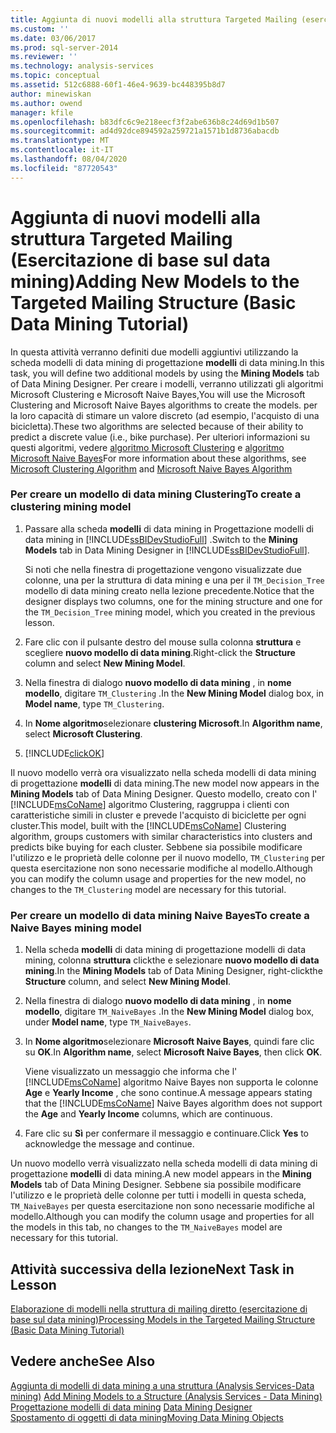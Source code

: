```yaml
---
title: Aggiunta di nuovi modelli alla struttura Targeted Mailing (esercitazione di base sul data mining) | Microsoft Docs
ms.custom: ''
ms.date: 03/06/2017
ms.prod: sql-server-2014
ms.reviewer: ''
ms.technology: analysis-services
ms.topic: conceptual
ms.assetid: 512c6888-60f1-46e4-9639-bc448395b8d7
author: minewiskan
ms.author: owend
manager: kfile
ms.openlocfilehash: b83dfc6c9e218eecf3f2abe636b8c24d69d1b507
ms.sourcegitcommit: ad4d92dce894592a259721a1571b1d8736abacdb
ms.translationtype: MT
ms.contentlocale: it-IT
ms.lasthandoff: 08/04/2020
ms.locfileid: "87720543"
---
```

# <a name="adding-new-models-to-the-targeted-mailing-structure-basic-data-mining-tutorial"></a><span data-ttu-id="44350-102">Aggiunta di nuovi modelli alla struttura Targeted Mailing (Esercitazione di base sul data mining)</span><span class="sxs-lookup"><span data-stu-id="44350-102">Adding New Models to the Targeted Mailing Structure (Basic Data Mining Tutorial)</span></span>
  <span data-ttu-id="44350-103">In questa attività verranno definiti due modelli aggiuntivi utilizzando la scheda modelli di data mining di progettazione **modelli** di data mining.</span><span class="sxs-lookup"><span data-stu-id="44350-103">In this task, you will define two additional models by using the **Mining Models** tab of Data Mining Designer.</span></span> <span data-ttu-id="44350-104">Per creare i modelli, verranno utilizzati gli algoritmi Microsoft Clustering e Microsoft Naive Bayes,</span><span class="sxs-lookup"><span data-stu-id="44350-104">You will use the Microsoft Clustering and Microsoft Naive Bayes algorithms to create the models.</span></span> <span data-ttu-id="44350-105">per la loro capacità di stimare un valore discreto (ad esempio, l'acquisto di una bicicletta).</span><span class="sxs-lookup"><span data-stu-id="44350-105">These two algorithms are selected because of their ability to predict a discrete value (i.e., bike purchase).</span></span> <span data-ttu-id="44350-106">Per ulteriori informazioni su questi algoritmi, vedere [algoritmo Microsoft Clustering](../../2014/analysis-services/data-mining/microsoft-clustering-algorithm.md) e [algoritmo Microsoft Naive Bayes](../../2014/analysis-services/data-mining/microsoft-naive-bayes-algorithm.md)</span><span class="sxs-lookup"><span data-stu-id="44350-106">For more information about these algorithms, see [Microsoft Clustering Algorithm](../../2014/analysis-services/data-mining/microsoft-clustering-algorithm.md) and [Microsoft Naive Bayes Algorithm](../../2014/analysis-services/data-mining/microsoft-naive-bayes-algorithm.md)</span></span>  
  
### <a name="to-create-a-clustering-mining-model"></a><span data-ttu-id="44350-107">Per creare un modello di data mining Clustering</span><span class="sxs-lookup"><span data-stu-id="44350-107">To create a clustering mining model</span></span>  
  
1.  <span data-ttu-id="44350-108">Passare alla scheda **modelli** di data mining in Progettazione modelli di data mining in [!INCLUDE[ssBIDevStudioFull](../includes/ssbidevstudiofull-md.md)] .</span><span class="sxs-lookup"><span data-stu-id="44350-108">Switch to the **Mining Models** tab in Data Mining Designer in [!INCLUDE[ssBIDevStudioFull](../includes/ssbidevstudiofull-md.md)].</span></span>  
  
     <span data-ttu-id="44350-109">Si noti che nella finestra di progettazione vengono visualizzate due colonne, una per la struttura di data mining e una per il `TM_Decision_Tree` modello di data mining creato nella lezione precedente.</span><span class="sxs-lookup"><span data-stu-id="44350-109">Notice that the designer displays two columns, one for the mining structure and one for the `TM_Decision_Tree` mining model, which you created in the previous lesson.</span></span>  
  
2.  <span data-ttu-id="44350-110">Fare clic con il pulsante destro del mouse sulla colonna **struttura** e scegliere **nuovo modello di data mining**.</span><span class="sxs-lookup"><span data-stu-id="44350-110">Right-click the **Structure** column and select **New Mining Model**.</span></span>  
  
3.  <span data-ttu-id="44350-111">Nella finestra di dialogo **nuovo modello di data mining** , in **nome modello**, digitare `TM_Clustering` .</span><span class="sxs-lookup"><span data-stu-id="44350-111">In the **New Mining Model** dialog box, in **Model name**, type `TM_Clustering`.</span></span>  
  
4.  <span data-ttu-id="44350-112">In **Nome algoritmo**selezionare **clustering Microsoft**.</span><span class="sxs-lookup"><span data-stu-id="44350-112">In **Algorithm name**, select **Microsoft Clustering**.</span></span>  
  
5.  [!INCLUDE[clickOK](../includes/clickok-md.md)]  
  
 <span data-ttu-id="44350-113">Il nuovo modello verrà ora visualizzato nella scheda modelli di data mining di progettazione **modelli** di data mining.</span><span class="sxs-lookup"><span data-stu-id="44350-113">The new model now appears in the **Mining Models** tab of Data Mining Designer.</span></span> <span data-ttu-id="44350-114">Questo modello, creato con l' [!INCLUDE[msCoName](../includes/msconame-md.md)] algoritmo Clustering, raggruppa i clienti con caratteristiche simili in cluster e prevede l'acquisto di biciclette per ogni cluster.</span><span class="sxs-lookup"><span data-stu-id="44350-114">This model, built with the [!INCLUDE[msCoName](../includes/msconame-md.md)] Clustering algorithm, groups customers with similar characteristics into clusters and predicts bike buying for each cluster.</span></span> <span data-ttu-id="44350-115">Sebbene sia possibile modificare l'utilizzo e le proprietà delle colonne per il nuovo modello, `TM_Clustering` per questa esercitazione non sono necessarie modifiche al modello.</span><span class="sxs-lookup"><span data-stu-id="44350-115">Although you can modify the column usage and properties for the new model, no changes to the `TM_Clustering` model are necessary for this tutorial.</span></span>  
  
### <a name="to-create-a-naive-bayes-mining-model"></a><span data-ttu-id="44350-116">Per creare un modello di data mining Naive Bayes</span><span class="sxs-lookup"><span data-stu-id="44350-116">To create a Naive Bayes mining model</span></span>  
  
1.  <span data-ttu-id="44350-117">Nella scheda **modelli** di data mining di progettazione modelli di data mining, colonna **struttura** clickthe e selezionare **nuovo modello di data mining**.</span><span class="sxs-lookup"><span data-stu-id="44350-117">In the **Mining Models** tab of Data Mining Designer, right-clickthe **Structure** column, and select **New Mining Model**.</span></span>  
  
2.  <span data-ttu-id="44350-118">Nella finestra di dialogo **nuovo modello di data mining** , in **nome modello**, digitare `TM_NaiveBayes` .</span><span class="sxs-lookup"><span data-stu-id="44350-118">In the **New Mining Model** dialog box, under **Model name**, type `TM_NaiveBayes`.</span></span>  
  
3.  <span data-ttu-id="44350-119">In **Nome algoritmo**selezionare **Microsoft Naive Bayes**, quindi fare clic su **OK**.</span><span class="sxs-lookup"><span data-stu-id="44350-119">In **Algorithm name**, select **Microsoft Naive Bayes**, then click **OK**.</span></span>  
  
     <span data-ttu-id="44350-120">Viene visualizzato un messaggio che informa che l' [!INCLUDE[msCoName](../includes/msconame-md.md)] algoritmo Naive Bayes non supporta le colonne **Age** e **Yearly Income** , che sono continue.</span><span class="sxs-lookup"><span data-stu-id="44350-120">A message appears stating that the [!INCLUDE[msCoName](../includes/msconame-md.md)] Naive Bayes algorithm does not support the **Age** and **Yearly Income** columns, which are continuous.</span></span>  
  
4.  <span data-ttu-id="44350-121">Fare clic su **Sì** per confermare il messaggio e continuare.</span><span class="sxs-lookup"><span data-stu-id="44350-121">Click **Yes** to acknowledge the message and continue.</span></span>  
  
 <span data-ttu-id="44350-122">Un nuovo modello verrà visualizzato nella scheda modelli di data mining di progettazione **modelli** di data mining.</span><span class="sxs-lookup"><span data-stu-id="44350-122">A new model appears in the **Mining Models** tab of Data Mining Designer.</span></span> <span data-ttu-id="44350-123">Sebbene sia possibile modificare l'utilizzo e le proprietà delle colonne per tutti i modelli in questa scheda, `TM_NaiveBayes` per questa esercitazione non sono necessarie modifiche al modello.</span><span class="sxs-lookup"><span data-stu-id="44350-123">Although you can modify the column usage and properties for all the models in this tab, no changes to the `TM_NaiveBayes` model are necessary for this tutorial.</span></span>  
  
## <a name="next-task-in-lesson"></a><span data-ttu-id="44350-124">Attività successiva della lezione</span><span class="sxs-lookup"><span data-stu-id="44350-124">Next Task in Lesson</span></span>  
 [<span data-ttu-id="44350-125">Elaborazione di modelli nella struttura di mailing diretto &#40;esercitazione di base sul data mining&#41;</span><span class="sxs-lookup"><span data-stu-id="44350-125">Processing Models in the Targeted Mailing Structure &#40;Basic Data Mining Tutorial&#41;</span></span>](../../2014/tutorials/processing-models-in-the-targeted-mailing-structure-basic-data-mining-tutorial.md)  
  
## <a name="see-also"></a><span data-ttu-id="44350-126">Vedere anche</span><span class="sxs-lookup"><span data-stu-id="44350-126">See Also</span></span>  
 <span data-ttu-id="44350-127">[Aggiunta di modelli di data mining a una struttura &#40;Analysis Services-Data mining&#41;](../../2014/analysis-services/data-mining/add-mining-models-to-a-structure-analysis-services-data-mining.md) </span><span class="sxs-lookup"><span data-stu-id="44350-127">[Add Mining Models to a Structure &#40;Analysis Services - Data Mining&#41;](../../2014/analysis-services/data-mining/add-mining-models-to-a-structure-analysis-services-data-mining.md) </span></span>  
 <span data-ttu-id="44350-128">[Progettazione modelli di data mining](../../2014/analysis-services/data-mining/data-mining-designer.md) </span><span class="sxs-lookup"><span data-stu-id="44350-128">[Data Mining Designer](../../2014/analysis-services/data-mining/data-mining-designer.md) </span></span>  
 [<span data-ttu-id="44350-129">Spostamento di oggetti di data mining</span><span class="sxs-lookup"><span data-stu-id="44350-129">Moving Data Mining Objects</span></span>](../../2014/analysis-services/data-mining/moving-data-mining-objects.md)  
  
  
